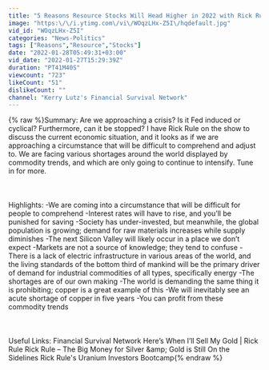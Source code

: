 ```yaml
---
title: "5 Reasons Resource Stocks Will Head Higher in 2022 with Rick Rule #5397"
image: "https:\/\/i.ytimg.com\/vi\/WOqzLHx-Z5I\/hqdefault.jpg"
vid_id: "WOqzLHx-Z5I"
categories: "News-Politics"
tags: ["Reasons","Resource","Stocks"]
date: "2022-01-28T05:49:31+03:00"
vid_date: "2022-01-27T15:29:39Z"
duration: "PT41M40S"
viewcount: "723"
likeCount: "51"
dislikeCount: ""
channel: "Kerry Lutz's Financial Survival Network"
---
```

{% raw %}Summary: Are we approaching a crisis? Is it Fed induced or cyclical? Furthermore, can it be stopped? I have Rick Rule on the show to discuss the current economic situation, and it looks as if we are approaching a circumstance that will be difficult to comprehend and adjust to. We are facing various shortages around the world displayed by commodity trends, and which are only going to continue to intensify. Tune in for more.<br /><br /><br /><br /> Highlights: -We are coming into a circumstance that will be difficult for people to comprehend -Interest rates will have to rise, and you’ll be punished for saving -Society has under-invested, but meanwhile, the global population is growing; demand for raw materials increases while supply diminishes -The next Silicon Valley will likely occur in a place we don’t expect -Markets are not a source of knowledge; they tend to confuse -There is a lack of electric infrastructure in various areas of the world, and the living standards of the bottom third of mankind will be the primary driver of demand for industrial commodities of all types, specifically energy -The shortages are of our own making -The world is demanding the same thing it is prohibiting; copper is a great example of this -We will inevitably see an acute shortage of copper in five years -You can profit from these commodity trends<br /><br /><br /><br /> Useful Links: Financial Survival Network Here’s When I’ll Sell My Gold | Rick Rule Rick Rule – The Big Money for Silver &amp;amp; Gold is Still On the Sidelines Rick Rule's Uranium Investors Bootcamp{% endraw %}
